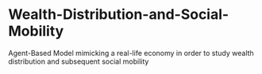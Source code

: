 # Wealth-Distribution-and-Social-Mobility
Agent-Based Model mimicking a real-life economy in order to study wealth distribution and subsequent social mobility 

